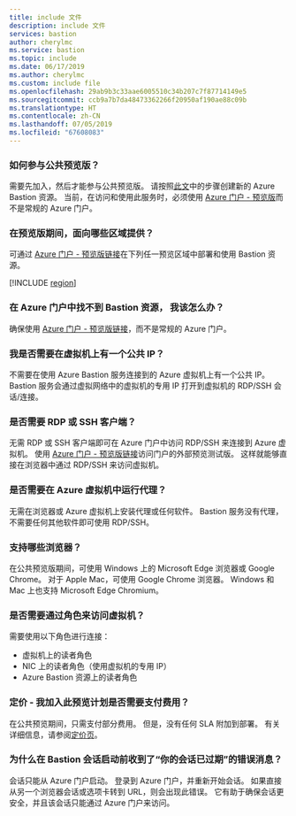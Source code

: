 ```yaml
---
title: include 文件
description: include 文件
services: bastion
author: cherylmc
ms.service: bastion
ms.topic: include
ms.date: 06/17/2019
ms.author: cherylmc
ms.custom: include file
ms.openlocfilehash: 29ab9b3c33aae6005510c34b207c7f87714149e5
ms.sourcegitcommit: ccb9a7b7da48473362266f20950af190ae88c09b
ms.translationtype: HT
ms.contentlocale: zh-CN
ms.lasthandoff: 07/05/2019
ms.locfileid: "67608083"
---
```

### <a name="preview"></a>如何参与公共预览版？

需要先加入，然后才能参与公共预览版。 请按照[此文](../articles/bastion/bastion-create-host-portal.md)中的步骤创建新的 Azure Bastion 资源。 当前，在访问和使用此服务时，必须使用 [Azure 门户 - 预览版](https://aka.ms/BastionHost)而不是常规的 Azure 门户。

### <a name="regions"></a>在预览版期间，面向哪些区域提供？

可通过 [Azure 门户 - 预览版链接](https://aka.ms/BastionHost)在下列任一预览区域中部署和使用 Bastion 资源。

[!INCLUDE [region](bastion-regions-include.md)]

### <a name="portal"></a>在 Azure 门户中找不到 Bastion 资源， 我该怎么办？

确保使用 [Azure 门户 - 预览版链接](https://aka.ms/BastionHost)，而不是常规的 Azure 门户。

### <a name="publicip"></a>我是否需要在虚拟机上有一个公共 IP？

不需要在使用 Azure Bastion 服务连接到的 Azure 虚拟机上有一个公共 IP。 Bastion 服务会通过虚拟网络中的虚拟机的专用 IP 打开到虚拟机的 RDP/SSH 会话/连接。

### <a name="rdpssh"></a>是否需要 RDP 或 SSH 客户端？

无需 RDP 或 SSH 客户端即可在 Azure 门户中访问 RDP/SSH 来连接到 Azure 虚拟机。 使用 [Azure 门户 - 预览版链接](https://aka.ms/BastionHost)访问门户的外部预览测试版。 这样就能够直接在浏览器中通过 RDP/SSH 来访问虚拟机。

### <a name="agent"></a>是否需要在 Azure 虚拟机中运行代理？

无需在浏览器或 Azure 虚拟机上安装代理或任何软件。 Bastion 服务没有代理，不需要任何其他软件即可使用 RDP/SSH。

### <a name="browsers"></a>支持哪些浏览器？

在公共预览版期间，可使用 Windows 上的 Microsoft Edge 浏览器或 Google Chrome。 对于 Apple Mac，可使用 Google Chrome 浏览器。 Windows 和 Mac 上也支持 Microsoft Edge Chromium。

### <a name="roles"></a>是否需要通过角色来访问虚拟机？

需要使用以下角色进行连接：

* 虚拟机上的读者角色
* NIC 上的读者角色（使用虚拟机的专用 IP）
* Azure Bastion 资源上的读者角色

### <a name="previewbill"></a>定价 - 我加入此预览计划是否需要支付费用？

在公共预览期间，只需支付部分费用。 但是，没有任何 SLA 附加到部署。 有关详细信息，请参阅[定价页](https://aka.ms/BastionHostPricing)。

### <a name="previewbill"></a>为什么在 Bastion 会话启动前收到了“你的会话已过期”的错误消息？

会话只能从 Azure 门户启动。 登录到 Azure 门户，并重新开始会话。 如果直接从另一个浏览器会话或选项卡转到 URL，则会出现此错误。 它有助于确保会话更安全，并且该会话只能通过 Azure 门户来访问。
